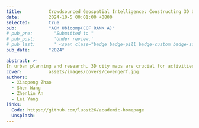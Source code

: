 ```yaml
---
title:          Crowdsourced Geospatial Intelligence: Constructing 3D Urban Maps with Satellitic Radiance Fields
date:           2024-10-5 00:01:00 +0800
selected:       true
pub:            "ACM Ubicomp(CCF RANK A)"
# pub_pre:        "Submitted to "
# pub_post:       'Under review.'
# pub_last:       ' <span class="badge badge-pill badge-custom badge-success">Spotlight</span>'
pub_date:       "2024"

abstract: >-
In urban planning and research, 3D city maps are crucial for activities such as cellular network design, urban development, and climate research. Traditionally, creating these models has involved costly techniques like manual 3D mapping, interpretation of satellite or aerial images, or the use of sophisticated depth-sensing equipment. In this work, we propose a novel approach to develop 3D urban maps by examining the influence of urban structures on satellite signals, using GPS records crowdsourced from hundreds of smartphones during everyday user movements. We introduce the concept of satellitic radiance fields (SaRF), a novel neural scene representation technique designed to capture the distribution of GPS signals in urban settings. SaRF employs a sparse voxel octree framework to depict voxel-centric implicit fields, capturing physical properties like the density of each voxel. This model is progressively refined using a differentiable ray-marching process, ultimately leading to the reconstruction of 3D urban maps. Our thorough experimental evaluation, which incorporates approximately 27.4 million GPS records, reveals an average reconstruction accuracy of 83.1% in six varied urban scenes.
cover:          assets/images/covers/covergerf.jpg
authors:
  - Xiaopeng Zhao
  - Shen Wang
  - Zhenlin An
  - Lei Yang
links:
  Code: https://github.com/luost26/academic-homepage
  Unsplash: 
---
```

